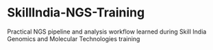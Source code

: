# SkillIndia-NGS-Training
Practical NGS pipeline and analysis workflow learned during Skill India Genomics and Molecular Technologies training
